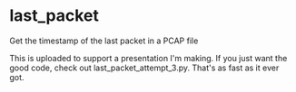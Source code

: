 # last_packet
Get the timestamp of the last packet in a PCAP file

This is uploaded to support a presentation I'm making. If you just want the good code, check out last_packet_attempt_3.py. That's as fast as it ever got.
